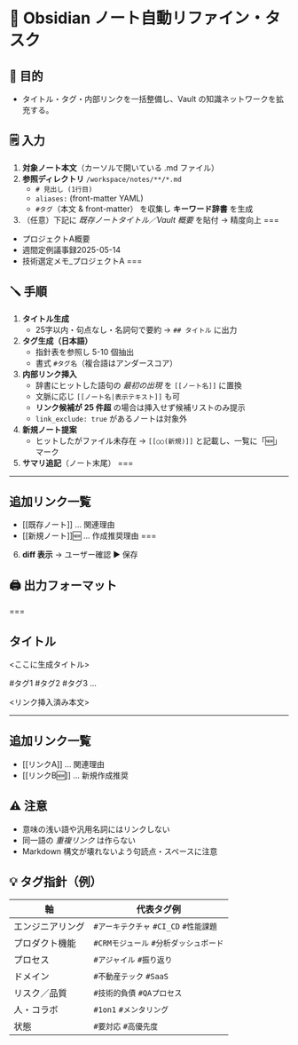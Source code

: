 # 🚀 Obsidian ノート自動リファイン・タスク


## 🎯 目的
- タイトル・タグ・内部リンクを一括整備し、Vault の知識ネットワークを拡充する。

## 🗒️ 入力
1. **対象ノート本文**（カーソルで開いている .md ファイル）
2. **参照ディレクトリ** `/workspace/notes/**/*.md`
   - `# 見出し (1行目)`
   - `aliases:` (front-matter YAML)
   - `#タグ`（本文 & front-matter）
   を収集し **キーワード辞書** を生成
3. （任意）下記に *既存ノートタイトル／Vault 概要* を貼付 → 精度向上
===
- プロジェクトA概要
- 週間定例議事録2025-05-14
- 技術選定メモ_プロジェクトA
===

## 🪛 手順
1. **タイトル生成**
   * 25字以内・句点なし・名詞句で要約 → `## タイトル` に出力
2. **タグ生成（日本語）**
   * 指針表を参照し 5-10 個抽出
   * 書式 `#タグ名`（複合語はアンダースコア）
3. **内部リンク挿入**
   * 辞書にヒットした語句の *最初の出現* を `[[ノート名]]` に置換
   * 文脈に応じ `[[ノート名|表示テキスト]]` も可
   * **リンク候補が 25 件超** の場合は挿入せず候補リストのみ提示
   * `link_exclude: true` があるノートは対象外
4. **新規ノート提案**
   * ヒットしたがファイル未存在 → `[[○○(新規)]]` と記載し、一覧に「🆕」マーク
5. **サマリ追記**（ノート末尾）
===
---
## 追加リンク一覧
- [[既存ノート]] … 関連理由
- [[新規ノート]]🆕 … 作成推奨理由
===
6. **diff 表示** → ユーザー確認 ▶︎ 保存

## 🖨️ 出力フォーマット
===
## タイトル
<ここに生成タイトル>

#タグ1 #タグ2 #タグ3 ...

<リンク挿入済み本文>

---
## 追加リンク一覧
- [[リンクA]] … 関連理由
- [[リンクB🆕]] … 新規作成推奨

## ⚠️ 注意
* 意味の浅い語や汎用名詞にはリンクしない
* 同一語の *重複リンク* は作らない
* Markdown 構文が壊れないよう句読点・スペースに注意

## 💡 タグ指針（例）
| 軸 | 代表タグ例 |
| -------- | --------------------------- |
| エンジニアリング | `#アーキテクチャ` `#CI_CD` `#性能課題` |
| プロダクト機能 | `#CRMモジュール` `#分析ダッシュボード` |
| プロセス | `#アジャイル` `#振り返り` |
| ドメイン | `#不動産テック` `#SaaS` |
| リスク／品質 | `#技術的負債` `#QAプロセス` |
| 人・コラボ | `#1on1` `#メンタリング` |
| 状態 | `#要対応` `#高優先度` |
